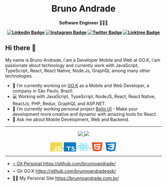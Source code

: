 <p>
  <h1 align="center">Bruno Andrade</h1>
  <h4 align="center">Software Engineer 🧑🏻‍💻</>
</p>


[![Linkedin Badge](https://img.shields.io/badge/-LinkedIn-blue?style=flat&logo=LinkedIn&logoColor=white)](https://www.linkedin.com/in/brunnoandrade/)
[![Instagram Badge](https://img.shields.io/badge/-Instagram-1ca0f1?style=flat&color=red&logo=Instagram&logoColor=white)](https://instagram.com/brunnoandrade/)
[![Twitter Badge](https://img.shields.io/badge/-Twitter-1ca0f1?style=flat&logo=Twitter&logoColor=white)](https://twitter.com/brunnoandrade/)
[![Linktree Badge](https://img.shields.io/badge/-Linktree-1ca0f1?style=flat&logo=Linktree&color=green&logoColor=white)](https://linktr.ee/brunnoandrade/)

## Hi there 👋

My name is Bruno Andrade, i'am a Developer Mobile and Web at GO.K, i'am passionate about technology and currently work with JavaScript, TypeScript, React, React Native, Node.Js, GraphQL among many other technologies.


- 🔭 I’m currently working on [GO.K](https://gok.digital/) as a Mobile and Web Developer, a company in São Paulo, Brazil.
- 💻 Working with JavaScript, TypeScript, NodeJS, React, React Native, ReactJs, PHP, Redux, GraphQL and ASP.NET.
- 🥷 I’m currently working personal project [Bolio UI](https://bolio-ui.com/) - Make your development more creative and dynamic with amazing tools for React.
- 💬 Ask me about Mobile Development, Web and Backend.

<!-- ⚙️ I also maintain and assist with some open source projects:
- [JS Essentials Functions](https://github.com/gok-dev/js-essentials-functions) - This lib has some of the most used functions in every project, be it web, mobile or backend.
- [React Native Template Gok Basic](https://github.com/gok-dev/react-native-template-gok-basic) - A simple template for React Native.
- [React Native Template Gok TypeScript](https://github.com/gok-dev/react-native-template-gok-typescript) - A simple template for React Native with TypeScript.
- [ESLint Config Gok](https://github.com/gok-dev/eslint-config-gok) - ESLint config plugin for projects to created at gok.
- [Popupui](https://github.com/RafaelAugustoS/react-native-popup-ui) - A simple and fully customizable React Native component that implements a popup ui.-->

---

<div align="center">
  <a href="https://github.com/brunnoandrade">
  <img height="180em" src="https://github-readme-stats.vercel.app/api?username=brunnoandrade&show_icons=true&theme=tokyonight&include_all_commits=true&count_private=true"/>
  <img height="180em" src="https://github-readme-stats.vercel.app/api/top-langs/?username=brunnoandrade&layout=compact&langs_count=7&theme=tokyonight"/>
</div>
<br />
<div align="center">
  <img align="center" alt="brunnoandrade-Js" height="30" width="40" src="https://raw.githubusercontent.com/devicons/devicon/master/icons/javascript/javascript-plain.svg">
  <img align="center" alt="brunnoandrade-Ts" height="30" width="40" src="https://raw.githubusercontent.com/devicons/devicon/master/icons/typescript/typescript-plain.svg">
  <img align="center" alt="brunnoandrade-React" height="30" width="40" src="https://raw.githubusercontent.com/devicons/devicon/master/icons/react/react-original.svg">
  <img align="center" alt="brunnoandrade-HTML" height="30" width="40" src="https://raw.githubusercontent.com/devicons/devicon/master/icons/html5/html5-original.svg">
  <img align="center" alt="brunnoandrade-CSS" height="30" width="40" src="https://raw.githubusercontent.com/devicons/devicon/master/icons/css3/css3-original.svg">
</div>

---

- ⭐️ Git Personal https://github.com/brunnoandrade/
- ⭐️ Git GO.K https://github.com/brunnoandradegok/
- 🥷🏼 My Personal Site https://brunnoandrade.com.br/
